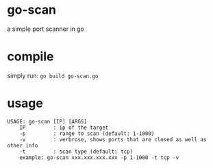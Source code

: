 # go-scan
a simple port scanner in go

# compile
simply run:
`go build go-scan.go`

# usage
```
USAGE: go-scan [IP] [ARGS]
	IP         : ip of the target
	-p         : range to scan (default: 1-1000)
	-v         : verbrose, shows ports that are closed as well as other info
	-t         : scan type (default: tcp)
	example: go-scan xxx.xxx.xxx.xxx -p 1-1000 -t tcp -v
  ```
